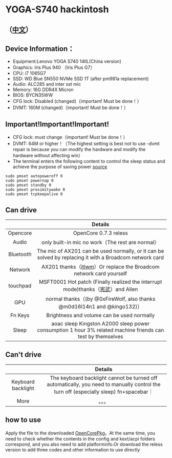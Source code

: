 # YOGA-S740 hackintosh

## （[中文](https://github.com/frozenzero123/YOGA-S740/blob/master/README.MD)）


## Device Information：
* Equipment:Lenovo YOGA S740 14llL(China version)
* Graphics: Iris Plus 940 （Iris Plus G7）
* CPU: i7 1065G7
* SSD: WD Blue SN550 NVMe SSD 1T (after pm981a replacement)
* Audio: ALC285 and inter sst mic
* Memory: 16G DDR4X Micron 
* BIOS: BYCN35WW
* CFG lock: Disabled (changed)（important! Must be done！）
* DVMT: 160M (changed)（important! Must be done！）

## Important!Important!Important!

* CFG lock: must change（important! Must be done！）
* DVMT: 64M or higher！（The highest setting is best not to use -dvmt repair is because you can modify the hardware and modify the hardware without affecting win）
* The terminal enters the following content to control the sleep status and achieve the purpose of saving power [source](https://dortania.github.io/OpenCore-Post-Install/universal/sleep.html#preparations)
```
sudo pmset autopoweroff 0
sudo pmset powernap 0
sudo pmset standby 0
sudo pmset proximitywake 0
sudo pmset tcpkeepalive 0
```


## Can drive
|  | Details |
|:-: | :-:|
|Opencore|OpenCore 0.7.3 reless|
|Audio|  only built-in mic no work（The rest are normal） |
|Bluetooth|  The mic of AX201 can be used normally, or it can be solved by replacing it with a Broadcom network card|
|Network| AX201 thanks（[itlwm](https://github.com/OpenIntelWireless/itlwm)）Or replace the Broadcom network card yourself|
|touchpad|MSFT0001 Hot patch (Finally realized the interrupt mode)thanks（[宪武](https://github.com/daliansky/OC-little)）and Allen|
|GPU|normal thanks（(by @0xFireWolf, also thanks @m0d16l14n1 and @kingo132)） |
|Fn Keys| Brightness and volume can be used normally|
|Sleep| aoac sleep Kingston A2000 sleep power consumption 1 hour 3% related machine friends can test by themselves
## Can't drive
|  | Details |
|:-: | :-:|
|Keyboard backlight| The keyboard backlight cannot be turned off automatically, you need to manually control the turn off (especially sleep) fn+spacebar｜
|More|。。。|


## how to use
Apply the file to the downloaded [OpenCorePkg](https://github.com/acidanthera/OpenCorePkg)。At the same time, you need to check whether the contents in the config and kext/acpi folders correspond, and you also need to add platforminfo.Or download the reless version to add three codes and other information to use directly
